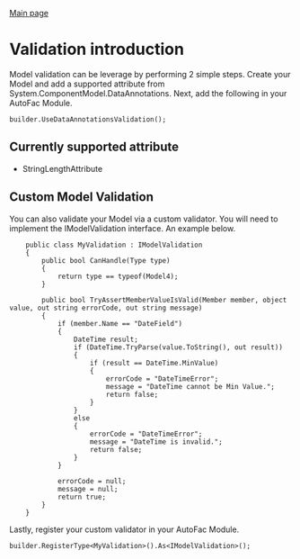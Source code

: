 [Main page](../README.md)

# Validation introduction
Model validation can be leverage by performing 2 simple steps. Create your Model and add a supported attribute from System.ComponentModel.DataAnnotations. Next, add the following in your AutoFac Module.

```
builder.UseDataAnnotationsValidation();
```

## Currently supported attribute

* StringLengthAttribute

## Custom Model Validation

You can also validate your Model via a custom validator. You will need to implement the IModelValidation interface. An example below.

```
	public class MyValidation : IModelValidation
	{
		public bool CanHandle(Type type)
		{
			return type == typeof(Model4);
		}

		public bool TryAssertMemberValueIsValid(Member member, object value, out string errorCode, out string message)
		{
			if (member.Name == "DateField")
			{
				DateTime result;
				if (DateTime.TryParse(value.ToString(), out result))
				{
					if (result == DateTime.MinValue)
					{
						errorCode = "DateTimeError";
						message = "DateTime cannot be Min Value.";
						return false;
					}
				}
				else
				{
					errorCode = "DateTimeError";
					message = "DateTime is invalid.";
					return false;
				}
			}

			errorCode = null;
			message = null;
			return true;
		}
	}
```

Lastly, register your custom validator in your AutoFac Module.

```
builder.RegisterType<MyValidation>().As<IModelValidation>();
```
